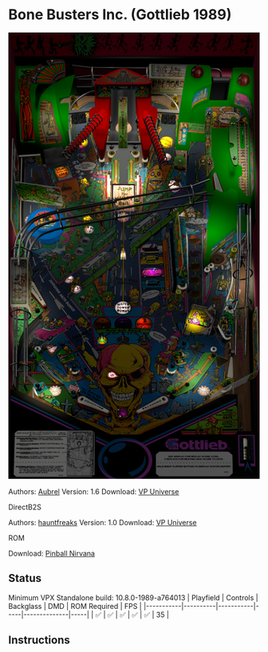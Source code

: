 # Bone Busters Inc. (Gottlieb 1989)

![Table Preview](../../images/vpx-bonebusters.png)

Authors: [Aubrel](https://vpuniverse.com/profile/257-aubrel/)
Version: 1.6
Download: [VP Universe](https://vpuniverse.com/files/file/6777-bone-busters-inc-gottlieb-1989/)

DirectB2S

Authors: [hauntfreaks](https://vpuniverse.com/profile/5216-hauntfreaks/)
Version: 1.0
Download: [VP Universe](https://vpuniverse.com/files/file/11970-bone-busters-inc-gottlieb-1989-b2s-with-full-dmd/)

ROM

Download: [Pinball Nirvana](https://pinballnirvana.com/forums/resources/bonebstr.1611/)

## Status 

Minimum VPX Standalone build: 10.8.0-1989-a764013
| Playfield | Controls | Backglass | DMD | ROM Required | FPS | 
|-----------|----------|-----------|-----|--------------|-----|
| :white_check_mark: | :white_check_mark: | :white_check_mark: | :white_check_mark: | :white_check_mark: | 35 |

## Instructions

